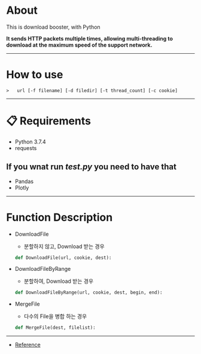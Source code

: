 # About
This is download booster, with Python

**It sends HTTP packets multiple times, allowing multi-threading to download at the maximum speed of the support network.**

---

# How to use
```Command
>   url [-f filename] [-d filedir] [-t thread_count] [-c cookie]
```
---

# **📋 Requirements**

- Python 3.7.4
- requests

## If you wnat run *test.py* you need to have that 
- Pandas
- Plotly

---

# Function Description

- DownloadFile
    - 분할하지 않고, Download 받는 경우
    ```python
    def DownloadFile(url, cookie, dest):
    ```

- DownloadFileByRange
    - 분할하여, Download 받는 경우
    ```python
    def DownloadFileByRange(url, cookie, dest, begin, end):
    ```

- MergeFile
    - 다수의 File을 병합 하는 경우
    ```python
    def MergeFile(dest, filelist):
    ```
---

- [Reference](./Reference.md)
